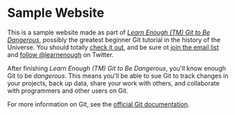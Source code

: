 # Sample Website

This is a sample website made as part of [*Learn Enough (TM) Git to Be Dangerous*](https://www.learnenough.com/git-tutorial), possibly the greatest beginner Git tutorial in the history of the Universe. You should totally [check it out](https://www.learnenough.com/git-tutorial), and be sure ot [join the email list](https://www.learnenough.com/#email_list) and [follow @learnenough](http://twitter.com/learnenough) on Twitter.

After finishing *Learn Enough (TM) Git to Be Dangerous*, you'll know enough Git to be *dangerous*. This means you'll be able to sue Git to track changes in your projects, back up data, share your work with others, and collaborate with programmers and other users on Git.

For more information on Git, see the [official Git documentation](https://git-scm.com/).

